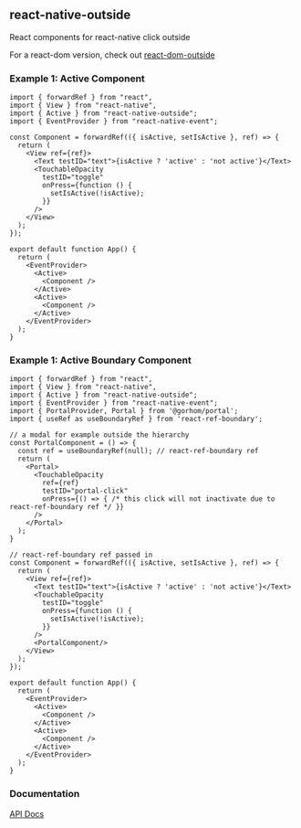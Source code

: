 ## react-native-outside

React components for react-native click outside

For a react-dom version, check out [react-dom-outside](https://www.npmjs.com/package/react-dom-outside)

### Example 1: Active Component

```tsx
import { forwardRef } from "react",
import { View } from "react-native",
import { Active } from "react-native-outside";
import { EventProvider } from "react-native-event";

const Component = forwardRef(({ isActive, setIsActive }, ref) => {
  return (
    <View ref={ref}>
      <Text testID="text">{isActive ? 'active' : 'not active'}</Text>
      <TouchableOpacity
        testID="toggle"
        onPress={function () {
          setIsActive(!isActive);
        }}
      />
    </View>
  );
});

export default function App() {
  return (
    <EventProvider>
      <Active>
        <Component />
      </Active>
      <Active>
        <Component />
      </Active>
    </EventProvider>
  );
}
```

### Example 1: Active Boundary Component

```tsx
import { forwardRef } from "react",
import { View } from "react-native",
import { Active } from "react-native-outside";
import { EventProvider } from "react-native-event";
import { PortalProvider, Portal } from '@gorhom/portal';
import { useRef as useBoundaryRef } from 'react-ref-boundary';

// a modal for example outside the hierarchy
const PortalComponent = () => {
  const ref = useBoundaryRef(null); // react-ref-boundary ref
  return (
    <Portal>
      <TouchableOpacity
        ref={ref}
        testID="portal-click"
        onPress={() => { /* this click will not inactivate due to react-ref-boundary ref */ }}
      />
    </Portal>
  );
}

// react-ref-boundary ref passed in
const Component = forwardRef(({ isActive, setIsActive }, ref) => {
  return (
    <View ref={ref}>
      <Text testID="text">{isActive ? 'active' : 'not active'}</Text>
      <TouchableOpacity
        testID="toggle"
        onPress={function () {
          setIsActive(!isActive);
        }}
      />
      <PortalComponent/>
    </View>
  );
});

export default function App() {
  return (
    <EventProvider>
      <Active>
        <Component />
      </Active>
      <Active>
        <Component />
      </Active>
    </EventProvider>
  );
}
```

### Documentation

[API Docs](https://kmalakoff.github.io/react-native-outside/)

